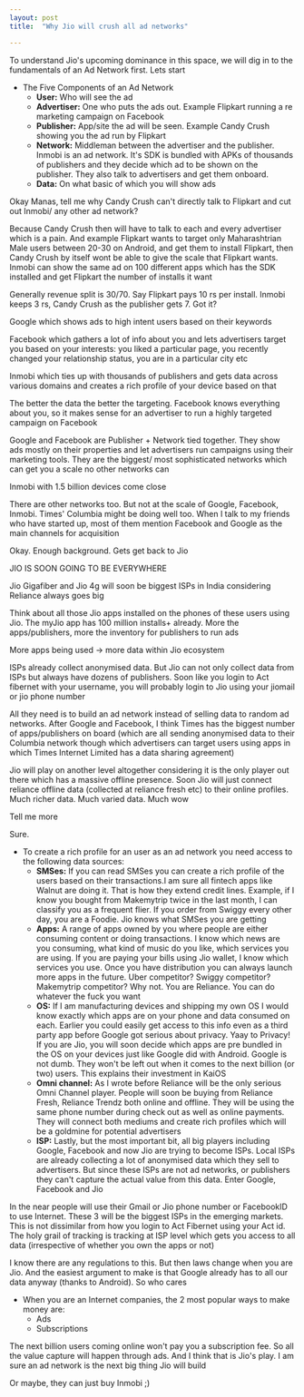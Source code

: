 ```yaml
---
layout: post
title:  "Why Jio will crush all ad networks"

---
```


To understand Jio's upcoming dominance in this space, we will dig in to the fundamentals of an Ad Network first. Lets start

- The Five Components of an Ad Network
  - **User:** Who will see the ad
  - **Advertiser:** One who puts the ads out. Example Flipkart running a re marketing campaign on Facebook
  - **Publisher:** App/site the ad will be seen. Example Candy Crush showing you the ad run by Flipkart
  - **Network:** Middleman between the advertiser and the publisher. Inmobi is an ad network. It's SDK is bundled with APKs of thousands of publishers and they decide which ad to be shown on the publisher. They also talk to advertisers and get them onboard.
  - **Data:** On what basic of which you will show ads

Okay Manas, tell me why Candy Crush can't directly talk to Flipkart and cut out Inmobi/ any other ad network?

Because Candy Crush then will have to talk to each and every advertiser which is a pain. And example Flipkart wants to target only Maharashtrian Male users between 20-30 on Android, and get them to install Flipkart, then Candy Crush by itself wont be able to give the scale that Flipkart wants. Inmobi can show the same ad on 100 different apps which has the SDK installed and get Flipkart the number of installs it want

Generally revenue split is 30/70. Say Flipkart pays 10 rs per install. Inmobi keeps 3 rs, Candy Crush as the publisher gets 7. Got it?

Google which shows ads to high intent users based on their keywords

Facebook which gathers a lot of info about you and lets advertisers target you based on your interests: you liked a particular page, you recently changed your relationship status, you are in a particular city etc

Inmobi which ties up with thousands of publishers and gets data across various domains and creates a rich profile of your device based on that

The better the data the better the targeting. Facebook knows everything about you, so it makes sense for an advertiser to run a highly targeted campaign on Facebook

Google and Facebook are Publisher + Network tied together. They show ads mostly on their properties and let advertisers run campaigns using their marketing tools. They are the biggest/ most sophisticated networks which can get you a scale no other networks can

Inmobi with 1.5 billion devices come close

There are other networks too. But not at the scale of Google, Facebook, Inmobi. Times' Columbia might be doing well too. When I talk to my friends who have started up, most of them mention Facebook and Google as the main channels for acquisition

Okay. Enough background. Gets get back to Jio

JIO IS SOON GOING TO BE EVERYWHERE

Jio Gigafiber and Jio 4g will soon be biggest ISPs in India considering Reliance always goes big

Think about all those Jio apps installed on the phones of these users using Jio. The myJio app has 100 million installs+ already. More the apps/publishers, more the inventory for publishers to run ads

More apps being used -> more data within Jio ecosystem

ISPs already collect anonymised data. But Jio can not only collect data from ISPs but always have dozens of publishers. Soon like you login to Act fibernet with your username, you will probably login to Jio using your jiomail or jio phone number

All they need is to build an ad network instead of selling data to random ad networks. After Google and Facebook, I think Times has the biggest number of apps/publishers on board (which are all sending anonymised data to their Columbia network though which advertisers can target users using apps in which Times Internet Limited has a data sharing agreement)

Jio will play on another level altogether considering it is the only player out there which has a massive offline presence. Soon Jio will just connect reliance offline data (collected at reliance fresh etc) to their online profiles. Much richer data. Much varied data. Much wow

Tell me more

Sure.

- To create a rich profile for an user as an ad network you need access to the following data sources:
  - **SMSes:** If you can read SMSes you can create a rich profile of the users based on their transactions.I am sure all fintech apps like Walnut are doing it. That is how they extend credit lines. Example, if I know you bought from Makemytrip twice in the last month, I can classify you as a frequent flier. If you order from Swiggy every other day, you are a Foodie. Jio knows what SMSes you are getting
  - **Apps:** A range of apps owned by you where people are either consuming content or doing transactions. I know which news are you consuming, what kind of music do you like, which services you are using. If you are paying your bills using Jio wallet, I know which services you use. Once you have distribution you can always launch more apps in the future. Uber competitor? Swiggy competitor? Makemytrip competitor? Why not. You are Reliance. You can do whatever the fuck you want
  - **OS:** If I am manufacturing devices and shipping my own OS I would know exactly which apps are on your phone and data consumed on each. Earlier you could easily get access to this info even as a third party app before Google got serious about privacy. Yaay to Privacy! If you are Jio, you will soon decide which apps are pre bundled in the OS on your devices just like Google did with Android. Google is not dumb. They won't be left out when it comes to the next billion (or two) users. This explains their investment in KaiOS
  - **Omni channel:** As I wrote before Reliance will be the only serious Omni Channel player. People will soon be buying from Reliance Fresh, Reliance Trendz both online and offline. They will be using the same phone number during check out as well as online payments. They will connect both mediums and create rich profiles which will be a goldmine for potential advertisers
  - **ISP:** Lastly, but the most important bit, all big players including Google, Facebook and now Jio are trying to become ISPs. Local ISPs are already collecting a lot of anonymised data which they sell to advertisers. But since these ISPs are not ad networks, or publishers they can't capture the actual value from this data. Enter Google, Facebook and Jio

In the near people will use their Gmail or Jio phone number or FacebookID to use Internet. These 3 will be the biggest ISPs in the emerging markets. This is not dissimilar from how you login to Act Fibernet using your Act id. The holy grail of tracking is tracking at ISP level which gets you access to all data (irrespective of whether you own the apps or not)

I know there are any regulations to this. But then laws change when you are Jio. And the easiest argument to make is that Google already has to all our data anyway (thanks to Android). So who cares

- When you are an Internet companies, the 2 most popular ways to make money are:
  - Ads
  - Subscriptions

The next billion users coming online won't pay you a subscription fee. So all the value capture will happen through ads. And I think that is Jio's play. I am sure an ad network is the next big thing Jio will build

Or maybe, they can just buy Inmobi ;)
